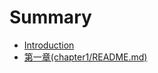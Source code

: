 # Summary

* [Introduction](README.md)
* [第一章\(chapter1/README.md\)](di-yi-7ae028-chapter1-readme-md.md)

